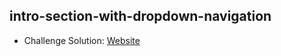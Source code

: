 ## intro-section-with-dropdown-navigation

- Challenge Solution: [Website](https://alejandrojust.github.io/frontendmentor/intro-section-with-dropdown-navigation/)
